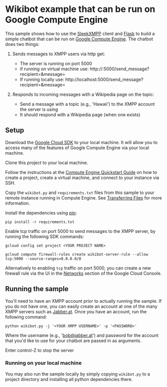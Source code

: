 # Wikibot example that can be run on Google Compute Engine

This sample shows how to use the [SleekXMPP](http://sleekxmpp.com/index.html)
client and [Flask](http://flask.pocoo.org/) to build a simple chatbot that can
be run on [Google Compute Engine](https://cloud.google.com/compute/). The
chatbot does two things:
	
1. Sends messages to XMPP users via http get:
	* The server is running on port 5000
	* if running on virtual machine use: http://<MACHINE IP>:5000/send_message?recipient=<RECIPIENT ADDRESS>&message=<MSG>
	* If running locally use: http://localhost:5000/send_message?recipient=<RECIPIENT ADDRESS>&message=<MSG>

2. Responds to incoming messages with a Wikipedia page on the topic:
	* Send a message with a topic (e.g., 'Hawaii') to the XMPP account the server is using
	* It should respond with a Wikipedia page (when one exists)

## Setup

Download the [Google Cloud SDK](https://cloud.google.com/sdk/) to your local machine.
It will allow you to access many of the features of Google Compute Engine via
your local machine.

Clone this project to your local machine.

Follow the instructions at the 
[Compute Engine Quickstart Guide](https://cloud.google.com/compute/docs/quickstart-linux)
on how to create a project, create a virtual machine, and connect to your
instance via SSH. 

Copy the `wikibot.py` and `requirements.txt` files from this sample to your remote 
instance running in Compute Engine. See
[Transferring Files](https://cloud.google.com/compute/docs/instances/transfer-files)
for more information.

Install the dependencies using [pip](http://pip.readthedocs.io/en/stable/):

    pip install -r requirements.txt


Enable tcp traffic on port 5000 to send messages to the XMPP server, by running the following SDK commands:
    
    gcloud config set project <YOUR PROJECT NAME>

    gcloud compute firewall-rules create wikibot-server-rule --allow tcp:5000 --source-ranges=0.0.0.0/0

Alternatively to enabling `tcp` traffic on port 5000,  you can create a new firewall rule via the UI in the 
[Networks](https://console.cloud.google.com/networking/networks/list) section of
the Google Cloud Console.

## Running the sample

You'll need to have an XMPP account prior to actually running the sample.
If you do not have one, you can easily create an account at one of the many
XMPP servers such as [Jabber.at](https://jabber.at/account/register/).
Once you have an account, run the following command:

    python wikibot.py -j '<YOUR XMPP USERNAME>' -p '<PASSWORD>'

Where the username (e.g., 'bob@jabber.at') and password for the account that
you'd like to use for your chatbot are passed in as arguments.

Enter control-Z to stop the server


### Running on your local machine

You may also run the sample locally by simply copying `wikibot.py` to a project
directory and installing all python dependencies there.
